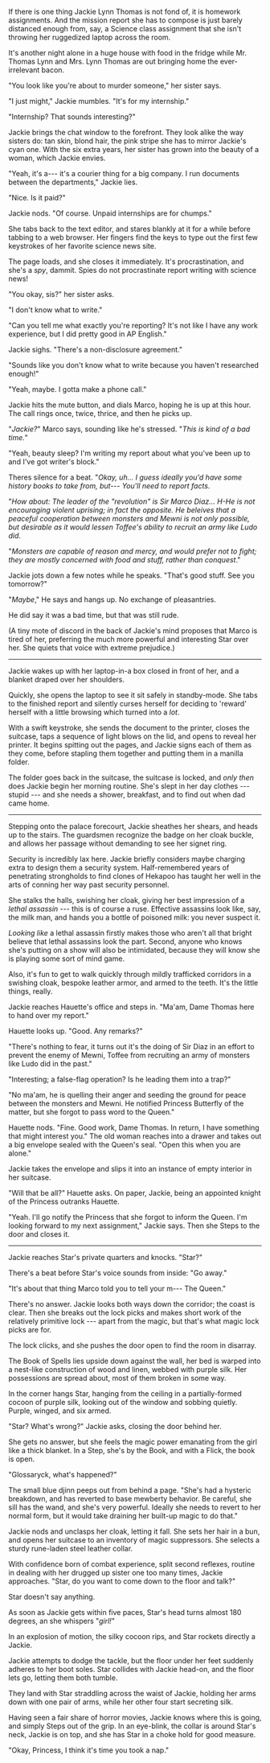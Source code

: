 If there is one thing Jackie Lynn Thomas is not fond of, it is homework assignments.
And the mission report she has to compose is just barely distanced enough from, say,
a Science class assignment that she isn't throwing her ruggedized laptop across the room.

It's another night alone in a huge house with food in the fridge while Mr. Thomas Lynn and
Mrs. Lynn Thomas are out bringing home the ever-irrelevant bacon.

"You look like you're about to murder someone," her sister says.

"I just might," Jackie mumbles. "It's for my internship."

"Internship? That sounds interesting?"

Jackie brings the chat window to the forefront. They look alike the way sisters do:
tan skin, blond hair, the pink stripe she has to mirror Jackie's cyan one.
With the six extra years, her sister has grown into the beauty
of a woman, which Jackie envies.

"Yeah, it's a--- it's a courier thing for a big company. I run documents between the
departments," Jackie lies.

"Nice. Is it paid?"

Jackie nods. "Of course. Unpaid internships are for chumps."

She tabs back to the text editor, and stares blankly at it for a while before
tabbing to a web browser. Her fingers find the keys to type out the first few
keystrokes of her favorite science news site.

The page loads, and she closes it immediately. It's procrastination, and she's
a _spy_, dammit. Spies do not procrastinate report writing with science news!

"You okay, sis?" her sister asks.

"I don't know what to write."

"Can you tell me what exactly you're reporting? It's not like I have any work
experience, but I did pretty good in AP English."

Jackie sighs. "There's a non-disclosure agreement."

"Sounds like you don't know what to write because you haven't researched enough!"

"Yeah, maybe. I gotta make a phone call."

Jackie hits the mute button, and dials Marco, hoping he is up at this hour. The call
rings once, twice, thrice, and then he picks up.

"_Jackie?_" Marco says, sounding like he's stressed. "_This is kind of a bad time._"

"Yeah, beauty sleep? I'm writing my report about what you've been up to and I've
got writer's block."

Theres silence for a beat. "_Okay, uh... I guess ideally you'd have some
history books to take from, but--- You'll need to report facts_.

"_How about: The leader of the "revolution" is Sir Marco Diaz... H-_He_ is not 
encouraging violent uprising; in fact the opposite. He beleives that a peaceful
cooperation between monsters and Mewni is not only possible, but desirable as it
would lessen Toffee's ability to recruit an army like Ludo did_.

"_Monsters are capable of reason and mercy, and would prefer not to fight; they
are mostly concerned with food and stuff, rather than conquest_."

Jackie jots down a few notes while he speaks. "That's good stuff. See you tomorrow?"

"_Maybe_," He says and hangs up. No exchange of pleasantries.

He did say it was a bad time, but that was still rude.

(A tiny mote of discord in the back of Jackie's mind proposes that Marco is tired of
her, preferring the much more powerful and interesting Star over her. She quiets that
voice with extreme prejudice.)

----

Jackie wakes up with her laptop-in-a box closed in front of her, and a blanket draped
over her shoulders.

Quickly, she opens the laptop to see it sit safely in standby-mode. She tabs to the 
finished report and silently curses herself for deciding to 'reward' herself with a little
browsing which turned into a _lot_.

With a swift keystroke, she sends the document to the printer, closes the suitcase, taps
a sequence of light blows on the lid, and opens to reveal her printer. It begins spitting
out the pages, and Jackie signs each of them as they come, before stapling them together
and putting them in a manilla folder.

The folder goes back in the suitcase, the suitcase is locked, and _only then_ does Jackie
begin her morning routine. She's slept in her day clothes --- stupid --- and she needs a shower,
breakfast, and to find out when dad came home.

----

Stepping onto the palace forecourt, Jackie sheathes her shears, and heads up to the stairs.
The guardsmen recognize the badge on her cloak buckle, and allows her passage without demanding
to see her signet ring.

Security is incredibly lax here. Jackie briefly considers maybe charging extra to design them
a security system. Half-remembered years of penetrating strongholds to find clones of Hekapoo
has taught her well in the arts of conning her way past security personnel.

She stalks the halls, swishing her cloak, giving her best impression of a _lethal assassin_ ---
this is of course a ruse. Effective assassins look like, say, the milk man, and hands you a bottle
of poisoned milk: you never suspect it.

_Looking like_ a lethal assassin firstly makes those who aren't all that bright believe that
lethal assassins look the part. Second, anyone who knows she's putting on a show will also
be intimidated, because they will know she is playing some sort of mind game.

Also, it's fun to get to walk quickly through mildly trafficked corridors in a swishing cloak,
bespoke leather armor, and armed to the teeth. It's the little things, really.

Jackie reaches Hauette's office and steps in.
"Ma'am, Dame Thomas here to hand over my report."

Hauette looks up. "Good. Any remarks?"

"There's nothing to fear, it turns out it's the doing of Sir Diaz in an effort to prevent
the enemy of Mewni, Toffee from recruiting an army of monsters like Ludo did in the past."

"Interesting; a false-flag operation? Is he leading them into a trap?"

"No ma'am, he is quelling their anger and seeding the ground for peace between the monsters
and Mewni. He notified Princess Butterfly of the matter, but she forgot to pass word to the
Queen."

Hauette nods. "Fine. Good work, Dame Thomas. In return, I have something that might interest
you." The old woman reaches into a drawer and takes out a big envelope sealed with the Queen's
seal. "Open this when you are alone."

Jackie takes the envelope and slips it into an instance of empty interior in her suitcase.

"Will that be all?" Hauette asks. On paper, Jackie, being an appointed knight of the Princess
outranks Hauette.

"Yeah. I'll go notify the Princess that she forgot to inform the Queen.
I'm looking forward to my next assignment," Jackie says. Then she Steps to the door and
closes it.

----

Jackie reaches Star's private quarters and knocks. "Star?"

There's a beat before Star's voice sounds from inside: "Go away."

"It's about that thing Marco told you to tell your m--- The Queen."

There's no answer. Jackie looks both ways down the corridor; the coast is clear.
Then she breaks out the lock picks and makes short work of the relatively primitive lock
--- apart from the magic, but that's what magic lock picks are for.

The lock clicks, and she pushes the door open to find the room in disarray.

The Book of Spells lies upside down against the wall, her bed is warped into
a nest-like construction of wood and linen, webbed with purple silk. Her possessions
are spread about, most of them broken in some way.

In the corner hangs Star, hanging from the ceiling in a partially-formed cocoon of
purple silk, looking out of the window and sobbing quietly. Purple, winged, and six armed.

"Star? What's wrong?" Jackie asks, closing the door behind her.

She gets no answer, but she feels the magic power emanating from the girl like a thick
blanket. In a Step, she's by the Book, and with a Flick, the book is open.

"Glossaryck, what's happened?"

The small blue djinn peeps out from behind a page. "She's had a hysteric breakdown,
and has reverted to base mewberty behavior. Be careful, she sill has the wand, and
she's very powerful. Ideally she needs to revert to her normal form, but it would
take draining her built-up magic to do that."

Jackie nods and unclasps her cloak, letting it fall. She sets her hair in a bun, and
opens her suitcase to an inventory of magic suppressors. She selects a sturdy rune-laden
steel leather collar.

With confidence born of combat experience, split second reflexes,
routine in dealing with her drugged up sister one too many times,
Jackie approaches. "Star, do you want to come down to the floor and talk?"

Star doesn't say anything.

As soon as Jackie gets within five paces, Star's
head turns almost 180 degrees, an she whispers "_girl!_"

In an explosion of motion, the silky cocoon rips, and Star rockets directly a Jackie.

Jackie attempts to dodge the tackle, but the floor under her feet suddenly adheres to her
boot soles. Star collides with Jackie head-on, and the floor lets go, letting them both
tumble.

They land with Star straddling across the waist of Jackie, holding her arms down with
one pair of arms, while her other four start secreting silk.

Having seen a fair share of horror movies, Jackie knows where this is going, and simply
Steps out of the grip. In an eye-blink, the collar is around Star's neck, Jackie is on
top, and she has Star in a choke hold for good measure.

"Okay, Princess, I think it's time you took a nap."

